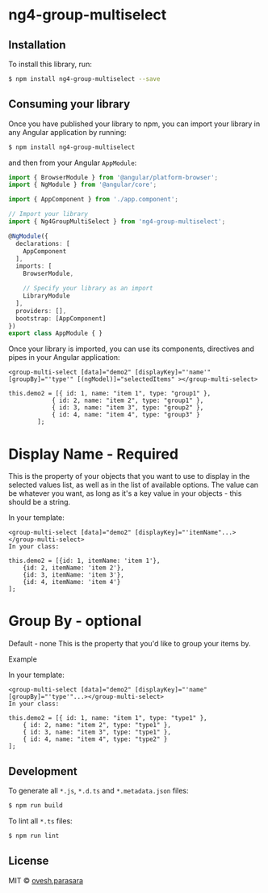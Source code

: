 # ng4-group-multiselect

## Installation

To install this library, run:

```bash
$ npm install ng4-group-multiselect --save
```

## Consuming your library

Once you have published your library to npm, you can import your library in any Angular application by running:

```bash
$ npm install ng4-group-multiselect
```

and then from your Angular `AppModule`:

```typescript
import { BrowserModule } from '@angular/platform-browser';
import { NgModule } from '@angular/core';

import { AppComponent } from './app.component';

// Import your library
import { Ng4GroupMultiSelect } from 'ng4-group-multiselect';

@NgModule({
  declarations: [
    AppComponent
  ],
  imports: [
    BrowserModule,

    // Specify your library as an import
    LibraryModule
  ],
  providers: [],
  bootstrap: [AppComponent]
})
export class AppModule { }
```

Once your library is imported, you can use its components, directives and pipes in your Angular application:
```
<group-multi-select [data]="demo2" [displayKey]="'name'" [groupBy]="'type'" [(ngModel)]="selectedItems" ></group-multi-select>

this.demo2 = [{ id: 1, name: "item 1", type: "group1" }, 
            { id: 2, name: "item 2", type: "group1" }, 
            { id: 3, name: "item 3", type: "group2" }, 
            { id: 4, name: "item 4", type: "group3" }
        ];
   ```     
# Display Name - Required
This is the property of your objects that you want to use to display in the selected values list, as well as in the list of available options. The value can be whatever you want, as long as it's a key value in your objects - this should be a string.

In your template:
```
<group-multi-select [data]="demo2" [displayKey]="'itemName"...></group-multi-select>
In your class:

this.demo2 = [{id: 1, itemName: 'item 1'}, 
    {id: 2, itemName: 'item 2'}, 
    {id: 3, itemName: 'item 3'}, 
    {id: 4, itemName: 'item 4'}
];
```
# Group By - optional
Default - none
This is the property that you'd like to group your items by.

Example

In your template:
```
<group-multi-select [data]="demo2" [displayKey]="'name" [groupBy]="'type'"...></group-multi-select>
In your class:

this.demo2 = [{ id: 1, name: "item 1", type: "type1" }, 
    { id: 2, name: "item 2", type: "type1" }, 
    { id: 3, name: "item 3", type: "type1" }, 
    { id: 4, name: "item 4", type: "type2" }
];
```


## Development

To generate all `*.js`, `*.d.ts` and `*.metadata.json` files:

```bash
$ npm run build
```

To lint all `*.ts` files:

```bash
$ npm run lint
```

## License

MIT © [ovesh.parasara](mailto:ovesh.parasara@gmail.com)
